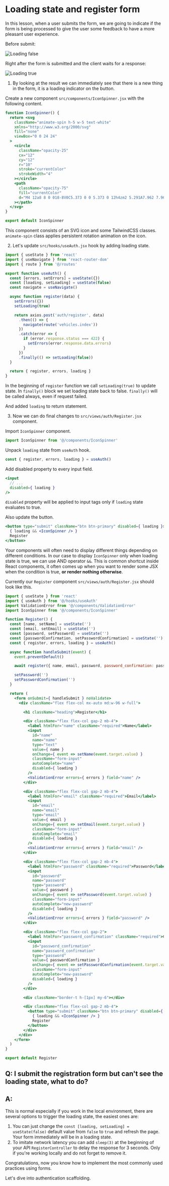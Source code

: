 # Loading state and register form

In this lesson, when a user submits the form, we are going to indicate if the form is being processed to give the user some feedback to have a more pleasant user experience.

Before submit:

![Loading false](assets/loading-false.png)

Right after the form is submitted and the client waits for a response:

![Loading true](assets/loading-true.png)

1. By looking at the result we can immediately see that there is a new thing in the form, it is a loading indicator on the button.

Create a new component `src/components/IconSpinner.jsx` with the following content.

```jsx
function IconSpinner() {
  return <svg
    className="animate-spin h-5 w-5 text-white"
    xmlns="http://www.w3.org/2000/svg"
    fill="none"
    viewBox="0 0 24 24"
  >
    <circle
      className="opacity-25"
      cx="12"
      cy="12"
      r="10"
      stroke="currentColor"
      strokeWidth="4"
    ></circle>
    <path
      className="opacity-75"
      fill="currentColor"
      d="M4 12a8 8 0 018-8V0C5.373 0 0 5.373 0 12h4zm2 5.291A7.962 7.962 0 014 12H0c0 3.042 1.135 5.824 3 7.938l3-2.647z"
    ></path>
  </svg>
}

export default IconSpinner
```

This component consists of an SVG icon and some TailwindCSS classes. `animate-spin` class applies persistent rotation animation on the icon.

2. Let's update `src/hooks/useAuth.jsx` hook by adding loading state.

```jsx
import { useState } from 'react'
import { useNavigate } from 'react-router-dom'
import { route } from '@/routes'

export function useAuth() {
  const [errors, setErrors] = useState({})
  const [loading, setLoading] = useState(false)
  const navigate = useNavigate()

  async function register(data) {
    setErrors({})
    setLoading(true)

    return axios.post('auth/register', data)
      .then(() => {
        navigate(route('vehicles.index'))
      })
      .catch(error => {
        if (error.response.status === 422) {
          setErrors(error.response.data.errors)
        }
      })
      .finally(() => setLoading(false))
  }

  return { register, errors, loading }
}
```

In the beginning of `register` function we call `setLoading(true)` to update state. In `finally()` block we set loading state back to false. `finally()` will be called always, even if request failed.

And added `loading` to return statement.

3. Now we can do final changes to `src/views/auth/Register.jsx` component.

Import `IconSpinner` component.

```jsx
import IconSpinner from '@/components/IconSpinner'
```

Unpack `loading` state from `useAuth` hook.

```jsx
const { register, errors, loading } = useAuth()
```

Add disabled property to every input field.

```jsx
<input
  // ...
  disabled={ loading }
/>
```

`disabled` property will be applied to input tags only if `loading` state evaluates to true.

Also update the button.

```jsx
<button type="submit" className="btn btn-primary" disabled={ loading }>
  { loading && <IconSpinner /> }
  Register
</button>
```

Your components will often need to display different things depending on different conditions. In our case to display `IconSpinner` only when loading state is true, we can use AND operator `&&`. This is common shortcut inside React components, it often comes up when you want to render some JSX when the condition is true, **or render nothing otherwise**.

Currently our `Register` component `src/views/auth/Register.jsx` should look like this.

```jsx
import { useState } from 'react'
import { useAuth } from '@/hooks/useAuth'
import ValidationError from '@/components/ValidationError'
import IconSpinner from '@/components/IconSpinner'

function Register() {
  const [name, setName] = useState('')
  const [email, setEmail] = useState('')
  const [password, setPassword] = useState('')
  const [passwordConfirmation, setPasswordConfirmation] = useState('')
  const { register, errors, loading } = useAuth()

  async function handleSubmit(event) {
    event.preventDefault()

    await register({ name, email, password, password_confirmation: passwordConfirmation })

    setPassword('')
    setPasswordConfirmation('')
  }

  return (
    <form onSubmit={ handleSubmit } noValidate>
      <div className="flex flex-col mx-auto md:w-96 w-full">

        <h1 className="heading">Register</h1>

        <div className="flex flex-col gap-2 mb-4">
          <label htmlFor="name" className="required">Name</label>
          <input
            id="name"
            name="name"
            type="text"
            value={ name }
            onChange={ event => setName(event.target.value) }
            className="form-input"
            autoComplete="name"
            disabled={ loading }
          />
          <ValidationError errors={ errors } field="name" />
        </div>

        <div className="flex flex-col gap-2 mb-4">
          <label htmlFor="email" className="required">Email</label>
          <input
            id="email"
            name="email"
            type="email"
            value={ email }
            onChange={ event => setEmail(event.target.value) }
            className="form-input"
            autoComplete="email"
            disabled={ loading }
          />
          <ValidationError errors={ errors } field="email" />
        </div>

        <div className="flex flex-col gap-2 mb-4">
          <label htmlFor="password" className="required">Password</label>
          <input
            id="password"
            name="password"
            type="password"
            value={ password }
            onChange={ event => setPassword(event.target.value) }
            className="form-input"
            autoComplete="new-password"
            disabled={ loading }
          />
          <ValidationError errors={ errors } field="password" />
        </div>

        <div className="flex flex-col gap-2">
          <label htmlFor="password_confirmation" className="required">Confirm Password</label>
          <input
            id="password_confirmation"
            name="password_confirmation"
            type="password"
            value={ passwordConfirmation }
            onChange={ event => setPasswordConfirmation(event.target.value) }
            className="form-input"
            autoComplete="new-password"
            disabled={ loading }
          />
        </div>

        <div className="border-t h-[1px] my-6"></div>

        <div className="flex flex-col gap-2 mb-4">
          <button type="submit" className="btn btn-primary" disabled={ loading }>
            { loading && <IconSpinner /> }
            Register
          </button>
        </div>
      </div>
    </form>
  )
}

export default Register
```

## Q: I submit the registration form but can't see the loading state, what to do?

## A:

This is normal especially if you work in the local environment, there are several options to trigger the loading state, the easiest ones are:

1. You can just change the `const [loading, setLoading] = useState(false)` default value from `false` to `true` and refresh the page. Your form immediately will be in a loading state.
2. To imitate network latency you can add `sleep(3)` at the beginning of your API `RegisterController` to delay the response for 3 seconds. Only if you're working locally and do not forget to remove it.

Congratulations, now you know how to implement the most commonly used practices using forms.

Let's dive into authentication scaffolding.
